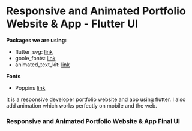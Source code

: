 # Responsive and Animated Portfolio Website & App - Flutter UI

**Packages we are using:**

- flutter_svg: [link](https://pub.dev/packages/flutter_svg)
- goole_fonts: [link](https://pub.dev/packages/google_fonts)
- animated_text_kit: [link](https://pub.dev/packages/animated_text_kit)

**Fonts**

- Poppins [link](https://fonts.google.com/specimen/Poppins)

It is a responsive developer portfolio website and app using flutter. I also add animation which works perfectly on mobile and the web. 

### Responsive and Animated Portfolio Website & App Final UI

<!-- ![Preview](/gif.gif)

![App UI](/ui.png) -->
